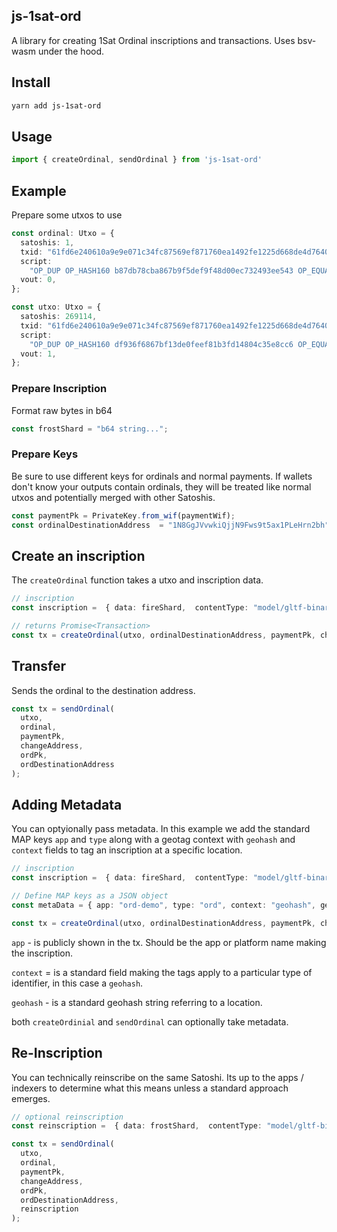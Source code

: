 ## js-1sat-ord

A library for creating 1Sat Ordinal inscriptions and transactions. Uses bsv-wasm under the hood.

## Install

```bash
yarn add js-1sat-ord
```

## Usage

```ts
import { createOrdinal, sendOrdinal } from 'js-1sat-ord'
```

## Example

Prepare some utxos to use

```ts
const ordinal: Utxo = {
  satoshis: 1,
  txid: "61fd6e240610a9e9e071c34fc87569ef871760ea1492fe1225d668de4d76407e",
  script:
    "OP_DUP OP_HASH160 b87db78cba867b9f5def9f48d00ec732493ee543 OP_EQUALVERIFY OP_CHECKSIG",
  vout: 0,
};

const utxo: Utxo = {
  satoshis: 269114,
  txid: "61fd6e240610a9e9e071c34fc87569ef871760ea1492fe1225d668de4d76407e",
  script:
    "OP_DUP OP_HASH160 df936f6867bf13de0feef81b3fd14804c35e8cc6 OP_EQUALVERIFY OP_CHECKSIG",
  vout: 1,
};
```

### Prepare Inscription

Format raw bytes in b64

```ts
const frostShard = "b64 string...";
```

### Prepare Keys

Be sure to use different keys for ordinals and normal payments. If wallets don't know your outputs contain ordinals, they will be treated like normal utxos and potentially merged with other Satoshis.

```ts
const paymentPk = PrivateKey.from_wif(paymentWif);
const ordinalDestinationAddress  = "1N8GgJVvwkiQjjN9Fws9t5ax1PLeHrn2bh";
```

## Create an inscription

The `createOrdinal` function takes a utxo and inscription data.

```ts
// inscription
const inscription =  { data: fireShard,  contentType: "model/gltf-binary"}

// returns Promise<Transaction>
const tx = createOrdinal(utxo, ordinalDestinationAddress, paymentPk, changeAddress, inscription);
```

## Transfer

Sends the ordinal to the destination address.

```ts
const tx = sendOrdinal(
  utxo,
  ordinal,
  paymentPk,
  changeAddress,
  ordPk,
  ordDestinationAddress
);
```

## Adding Metadata

You can optyionally pass metadata. In this example we add the standard MAP keys `app` and `type` along with a geotag context with `geohash` and `context` fields to tag an inscription at a specific location.

```ts
// inscription
const inscription =  { data: fireShard,  contentType: "model/gltf-binary" }

// Define MAP keys as a JSON object
const metaData = { app: "ord-demo", type: "ord", context: "geohash", geohash: "dree547h7" }

const tx = createOrdinal(utxo, ordinalDestinationAddress, paymentPk, changeAddress, inscription);
```

`app` - is publicly shown in the tx. Should be the app or platform name making the inscription.

`context` = is a standard field making the tags apply to a particular type of identifier, in this case a `geohash`.

`geohash` - is a standard geohash string referring to a location.

both `createOrdinial` and `sendOrdinal` can optionally take metadata.

## Re-Inscription

You can technically reinscribe on the same Satoshi. Its up to the apps / indexers to determine what this means unless a standard approach emerges.

```ts
// optional reinscription
const reinscription =  { data: frostShard,  contentType: "model/gltf-binary" }

const tx = sendOrdinal(
  utxo,
  ordinal,
  paymentPk,
  changeAddress,
  ordPk,
  ordDestinationAddress,
  reinscription
);
```
